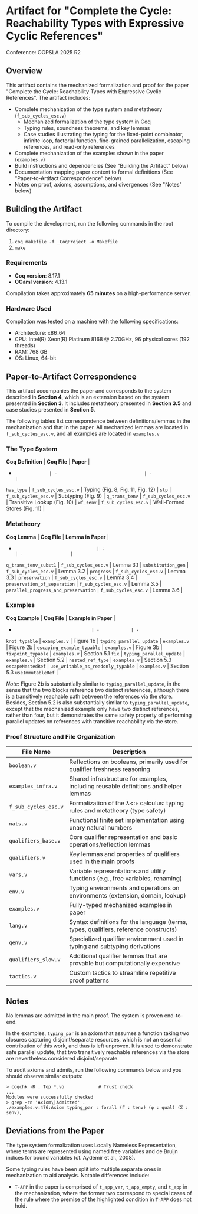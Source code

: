 # Artifact for "Complete the Cycle: Reachability Types with Expressive Cyclic References"

Conference: OOPSLA 2025 R2

## Overview

This artifact contains the mechanized formalization and proof for the paper
"Complete the Cycle: Reachability Types with Expressive Cyclic References". The
artifact includes:

- Complete mechanization of the type system and metatheory (`f_sub_cycles_esc.v`)
	- Mechanized formalization of the type system in Coq
	- Typing rules, soundness theorems, and key lemmas
	- Case studies illustrating the typing for the fixed-point combinator,
	  infinite loop, factorial function, fine-grained parallelization, escaping
	  references, and read-only references
- Complete mechanization of the examples shown in the paper (`examples.v`)
- Build instructions and dependencies (See "Building the Artifact" below)
- Documentation mapping paper content to formal definitions (See "Paper-to-Artifact Correspondence" below)
- Notes on proof, axioms, assumptions, and divergences (See "Notes" below)

## Building the Artifact

To compile the development, run the following commands in the root directory:

1. `coq_makefile -f _CoqProject -o Makefile`
2. `make`

### Requirements

- **Coq version**: 8.17.1  
- **OCaml version**: 4.13.1

Compilation takes approximately **65 minutes** on a high-performance server.

### Hardware Used

Compilation was tested on a machine with the following specifications:

- Architecture: x86\_64
- CPU: Intel(R) Xeon(R) Platinum 8168 @ 2.70GHz, 96 physical cores (192 threads)
- RAM: 768 GB
- OS: Linux, 64-bit

## Paper-to-Artifact Correspondence

This artifact accompanies the paper and corresponds to the system described in
**Section 4**, which is an extension based on the system presented in **Section
3**. It includes metatheory presented in **Section 3.5** and case studies
presented in **Section 5**.

The following tables list correspondence between definitions/lemmas in the
mechanization and that in the paper. All mechanized lemmas are located in
`f_sub_cycles_esc.v`, and all examples are located in `examples.v`

### The Type System

**Coq Definition** | **Coq File**                      | **Paper**                         |
-                  | -                                 | -                                 |
`has_type`         | `f_sub_cycles_esc.v` | Typing (Fig. 8, Fig. 11, Fig. 12) |
`stp`              | `f_sub_cycles_esc.v` | Subtyping (Fig. 9)                |
`q_trans_tenv`     | `f_sub_cycles_esc.v` | Transitive Lookup (Fig. 10)       |
`wf_senv`          | `f_sub_cycles_esc.v` | Well-Formed Stores (Fig. 11)      |

### Metatheory

**Coq Lemma**                        | **Coq File**                      | **Lemma in Paper** |
-                                    | -                                 | -                  |
`q_trans_tenv_subst1`                | `f_sub_cycles_esc.v` | Lemma 3.1          |
`substitution_gen`                   | `f_sub_cycles_esc.v` | Lemma 3.2          |
`progress`                           | `f_sub_cycles_esc.v` | Lemma 3.3          |
`preservation`                       | `f_sub_cycles_esc.v` | Lemma 3.4          |
`preservation_of_separation`         | `f_sub_cycles_esc.v` | Lemma 3.5          |
`parallel_progress_and_preservation` | `f_sub_cycles_esc.v` | Lemma 3.6          |

### Examples

**Coq Example**                    | **Coq File** | **Example in Paper**          |
-                                  | -            | -
`knot_typable`                     | `examples.v` | Figure 1b                     |
`typing_parallel_update`           | `examples.v` | Figure 2b                     |
`escaping_example_typable`         | `examples.v` | Figure 3b                     |
`fixpoint_typable`                 | `examples.v` | Section 5.1 `fix`             |
`typing_parallel_update`           | `examples.v` | Section 5.2                   |
`nested_ref_type`                  | `examples.v` | Section 5.3 `escapeNestedRef` |
`use_writable_as_readonly_typable` | `examples.v` | Section 5.3 `useImmutableRef` |

_Note_: Figure 2b is substantially similar to `typing_parallel_update`, in the
sense that the two blocks reference two distinct references, although there is
a transitively reachable path between the references via the store.
Besides, Section 5.2 is also substantially similar to `typing_parallel_update`, except
that the mechanized example only have two distinct references, rather than
four, but it demonstrates the same safety property of performing parallel
updates on references with transitive reachability via the store.

### Proof Structure and File Organization

| File Name                         | Description                                                                          |
| ----                              | ----                                                                                 |
| `boolean.v`                       | Reflections on booleans, primarily used for qualifier freshness reasoning            |
| `examples_infra.v`                | Shared infrastructure for examples, including reusable definitions and helper lemmas |
| `f_sub_cycles_esc.v` | Formalization of the λ<:◦ calculus: typing rules and metatheory (type safety)        |
| `nats.v`                          | Functional finite set implementation using unary natural numbers                     |
| `qualifiers_base.v`               | Core qualifier representation and basic operations/reflection lemmas                 |
| `qualifiers.v`                    | Key lemmas and properties of qualifiers used in the main proofs                      |
| `vars.v`                          | Variable representations and utility functions (e.g., free variables, renaming)      |
| `env.v`                           | Typing environments and operations on environments (extension, domain, lookup)       |
| `examples.v`                      | Fully-typed mechanized examples in paper                                             |
| `lang.v`                          | Syntax definitions for the language (terms, types, qualifiers, reference constructs) |
| `qenv.v`                          | Specialized qualifier environment used in typing and subtyping derivations           |
| `qualifiers_slow.v`               | Additional qualifier lemmas that are provable but computationally expensive          |
| `tactics.v`                       | Custom tactics to streamline repetitive proof patterns                               |

## Notes

No lemmas are admitted in the main proof. The system is proven end-to-end. 

In the examples, `typing_par` is an axiom that assumes a function
taking two closures capturing disjoint/separate resources, which is not an
essential contribution of this work, and thus is left unproven. It is used to
demonstrate safe parallel update, that two transitively reachable references
via the store are nevertheless considered disjoint/separate.

To audit axioms and admits, run the following commands below and you should
observe similar outputs:

```
> coqchk -R . Top *.vo             # Trust check
...
Modules were successfully checked
> grep -rn 'Axiom\|Admitted' .
./examples.v:476:Axiom typing_par : forall (Γ : tenv) (φ : qual) (Σ : senv),
```

## Deviations from the Paper

The type system formalization uses Locally Nameless Representation, where terms
are represented using named free variables and de Bruijn indices for bound
variables (cf. Aydemir et al., 2008).

Some typing rules have been split into multiple separate ones in mechanization
to aid analysis. Notable differences include: 

- `T-APP` in the paper is comprised of `t_app_var`, `t_app_empty`, and `t_app`
  in the mechanization, where the former two correspond to special cases of the
  rule where the premise of the highlighted condition in `T-APP` does not hold.

